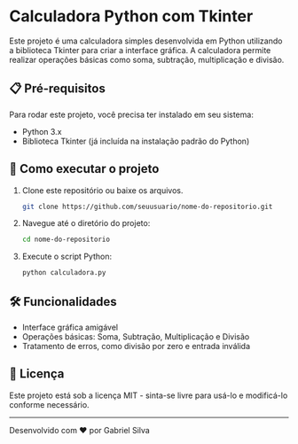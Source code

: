 # Calculadora Python com Tkinter

Este projeto é uma calculadora simples desenvolvida em Python utilizando a biblioteca Tkinter para criar a interface gráfica. A calculadora permite realizar operações básicas como soma, subtração, multiplicação e divisão.

## 📋 Pré-requisitos

Para rodar este projeto, você precisa ter instalado em seu sistema:
- Python 3.x
- Biblioteca Tkinter (já incluída na instalação padrão do Python)

## 🚀 Como executar o projeto

1. Clone este repositório ou baixe os arquivos.
   ```bash
   git clone https://github.com/seuusuario/nome-do-repositorio.git
   ```

2. Navegue até o diretório do projeto:
   ```bash
   cd nome-do-repositorio
   ```

3. Execute o script Python:
   ```bash
   python calculadora.py
   ```

## 🛠️ Funcionalidades
- Interface gráfica amigável
- Operações básicas: Soma, Subtração, Multiplicação e Divisão
- Tratamento de erros, como divisão por zero e entrada inválida


## 📝 Licença
Este projeto está sob a licença MIT - sinta-se livre para usá-lo e modificá-lo conforme necessário.

---
Desenvolvido com ❤️ por Gabriel Silva


